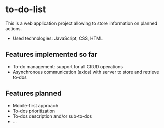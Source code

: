 # to-do-list #

This is a web application project allowing to store information on planned actions.

* Used technologies: JavaScript, CSS, HTML

## Features implemented so far ##
* To-do management: support for all CRUD operations 
* Asynchronous communication (axios) with server to store and retrieve to-dos

## Features planned ##
* Mobile-first approach
* To-dos prioritization
* To-dos description and/or sub-to-dos
* ...
